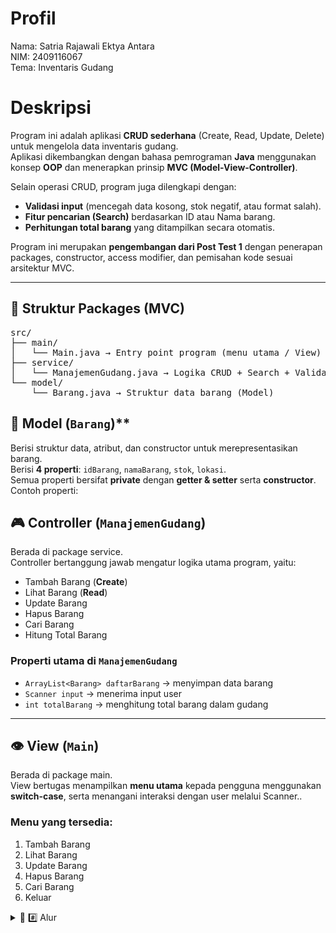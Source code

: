 # Profil
Nama: Satria Rajawali Ektya Antara\
NIM: 2409116067\
Tema: Inventaris Gudang

# Deskripsi
Program ini adalah aplikasi **CRUD sederhana** (Create, Read, Update, Delete) untuk mengelola data inventaris gudang.  
Aplikasi dikembangkan dengan bahasa pemrograman **Java** menggunakan konsep **OOP** dan menerapkan prinsip **MVC (Model-View-Controller)**.  

Selain operasi CRUD, program juga dilengkapi dengan:
- **Validasi input** (mencegah data kosong, stok negatif, atau format salah).
- **Fitur pencarian (Search)** berdasarkan ID atau Nama barang.
- **Perhitungan total barang** yang ditampilkan secara otomatis.

Program ini merupakan **pengembangan dari Post Test 1** dengan penerapan packages, constructor, access modifier, dan pemisahan kode sesuai arsitektur MVC.

---

## 📂 Struktur Packages (MVC)
<pre>
src/
├── main/
│   └── Main.java → Entry point program (menu utama / View)
├── service/
│   └── ManajemenGudang.java → Logika CRUD + Search + Validasi (Controller)
└── model/
    └── Barang.java → Struktur data barang (Model)
</pre>

## 💃 Model (`Barang`)**
  Berisi struktur data, atribut, dan constructor untuk merepresentasikan barang.  
  Berisi **4 properti**: `idBarang`, `namaBarang`, `stok`, `lokasi`.  
  Semua properti bersifat **private** dengan **getter & setter** serta **constructor**.  
  Contoh properti:

## 🎮 Controller (`ManajemenGudang`)  
Berada di package service. <br>
Controller bertanggung jawab mengatur logika utama program, yaitu:  
- Tambah Barang (**Create**)  
- Lihat Barang (**Read**)  
- Update Barang  
- Hapus Barang  
- Cari Barang  
- Hitung Total Barang  

### Properti utama di `ManajemenGudang`  
- `ArrayList<Barang> daftarBarang` → menyimpan data barang  
- `Scanner input` → menerima input user  
- `int totalBarang` → menghitung total barang dalam gudang  

---

## 👁️ View (`Main`)  
Berada di package main.<br>
View bertugas menampilkan **menu utama** kepada pengguna menggunakan **switch-case**,  serta menangani interaksi dengan user melalui Scanner..  

### Menu yang tersedia:  
1. Tambah Barang  
2. Lihat Barang  
3. Update Barang  
4. Hapus Barang  
5. Cari Barang  
6. Keluar  


<details>
  <summary> 🌊 #️⃣ Alur </summary>

## Menu Awal
  <img width="359" height="292" alt="image" src="https://github.com/user-attachments/assets/90205372-8a02-4f58-907f-4ca622d43cee" /> 
<img width="377" height="237" alt="image" src="https://github.com/user-attachments/assets/8e6d4694-db16-4a06-acad-06db3fd8b241" /> 





Program dimulai dengan tampilan menu swicth case yang mempunyai validasi input user diminta menginput pilihan angka dari 1-6 untuk navigasi.

---
## 1 / Create
<img width="482" height="569" alt="image" src="https://github.com/user-attachments/assets/e0a19106-40d1-4b3d-ba6b-ae6d7ec8f94b" />
<img width="231" height="79" alt="image" src="https://github.com/user-attachments/assets/a67ecab7-3a0f-460b-a661-b689a85a5681" />

Pada awal pada awal menu create kita akan diperlihatkan daftar barang lalu user diminta memasukan id barang lalu sistem akan mengecek apakah id barang yang di input ini sudah ada di dalam daftar barang atau tidak kalo tidak maka akan lanjut untuk mengisi nama stok dan lokasi kalau sudah ada maka akan dikembalikan ke menu awal dengan pesan id sudah ada ada juga validasi yang mencegah user untuk mengisi id dengan spasi atau kosong.

<img width="353" height="307" alt="image" src="https://github.com/user-attachments/assets/364315bd-4343-484e-a760-19190bc0618d" />
  <img width="219" height="47" alt="image" src="https://github.com/user-attachments/assets/4aa27f2b-006a-4a3a-ac1b-a66bcb8f7c3a" /> 
  <img width="265" height="54" alt="image" src="https://github.com/user-attachments/assets/6567359c-dfca-4b77-9314-947c7c52a7c3" /> <br>
<img width="306" height="136" alt="image" src="https://github.com/user-attachments/assets/42487f9c-2303-44c0-9406-a34be607788c" />

jika id tidak ada dalam daftar barang maka user akan lanjut tahap pengisian data buat barang yaitu nama, stom dan, lokasi disini ada validasi yaitu validasi jika input kosong dan untuk stok ada validasi yang mencegah user untuk mengiput stok yang ber nilai negatif / koma.
    
---
## 2 / Read
<img width="432" height="594" alt="image" src="https://github.com/user-attachments/assets/d24bdb78-06be-41b9-9ddf-9f68e7df578d" />
<img width="207" height="63" alt="image" src="https://github.com/user-attachments/assets/854649c0-0943-4bca-83fc-19bb8254feaa" />


Disini tempat kita melihat daftar barang dan total barang.

---
## 3 / Update
<img width="504" height="491" alt="image" src="https://github.com/user-attachments/assets/e3d1f350-d476-41df-bef2-f1264c810d12" />
<img width="295" height="136" alt="image" src="https://github.com/user-attachments/assets/d682b910-e6eb-4e20-9fc3-a290d204fd67" />

Pada awal pada awal menu update kita akan diperlihatkan daftar barang lalu user diminta memasukan id barang lalu sistem akan mengecek apakah id barang ada di daftar barang atau tidak kalau ada nanti bakal ke tahap pengisian update baru kalau tidak user akan di kembalikan ke menu awal dengan pesan Barang dengan ID tersebut tidak ditemukan.

<img width="578" height="165" alt="image" src="https://github.com/user-attachments/assets/fe737f65-e23c-4861-9ba3-1265be5b67d6" />
<img width="269" height="49" alt="image" src="https://github.com/user-attachments/assets/af659082-c6d3-4c96-ba5b-aac58e0d6635" />
<img width="273" height="42" alt="image" src="https://github.com/user-attachments/assets/f920ccb0-131c-4168-a935-eed6feec0a77" />

Di tahap ini user diminta untuk mengisi data baru pada id yang ingin di ubah jika user tapi mengisi kosong/langsung enter maka data tidak akan berubah dan akan tetap sama seperti data lama, terdapat validasi juga disini pada stok agar user tidak bisa mengisi negatif atau koma 

---
## 4 / Delete
<img width="465" height="669" alt="image" src="https://github.com/user-attachments/assets/fd7a686a-05c8-495b-9950-8e0bbfb643fe" /> <br>         
<img width="439" height="463" alt="image" src="https://github.com/user-attachments/assets/a6e02bc7-f549-4d63-95dc-5350d87c2f1f" /> <img width="309" height="277" alt="image" src="https://github.com/user-attachments/assets/1f277fef-843c-45bd-95ae-b4425fba0f97" />



Setelah menampilkan daftar barang user diminta input id barang yang ingin dihapus dari daftar barang jika user mengisi id yang ada di daftar barang maka barang ttersebut akan di hapus dari daftar barang namun kalo user menginput sesuatu yang  id tidak ada di daftar barang user akan di kembalikan ke menu awal dengan pesan Barang tidak ditemukan.

---
## 5 / Search

<img width="382" height="248" alt="image" src="https://github.com/user-attachments/assets/d6605979-1d24-49cb-9f39-df421390ae89" /> <br>
<img width="358" height="276" alt="image" src="https://github.com/user-attachments/assets/47934252-d1d5-4844-ac92-0f9bce812573" />  <img width="377" height="171" alt="image" src="https://github.com/user-attachments/assets/66408e42-3f9d-4a60-a9da-a52655351fe9" /> <br?

<img width="345" height="93" alt="image" src="https://github.com/user-attachments/assets/07d1253c-9de6-4a39-a076-09400b90f10a" />


user diminta untuk memasukan keyword pencarian berdasarkan id/nama barang jika user meng input kosong maka user akan di kembalikan ke menu awal dengan pesan Kata kunci tidak boleh kosong. Namun jika user mengisi keyword maka sistem akan mencari barang di daftar barang yang di id / nama nya mengandung keyword dan mengembalikan hasilnya namun kalau tidak ditemukan barang yang mengandung keywoard sistem akan mengembalikan pesan barang tidak ditemukan.
 
---
## 6 / Exit
<img width="395" height="233" alt="image" src="https://github.com/user-attachments/assets/6cf874d8-7003-418b-a314-51ebff3f35ea" />

Keluar dari program.
</details>

